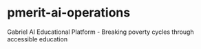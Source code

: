 # pmerit-ai-operations
Gabriel AI Educational Platform - Breaking poverty cycles through accessible education
